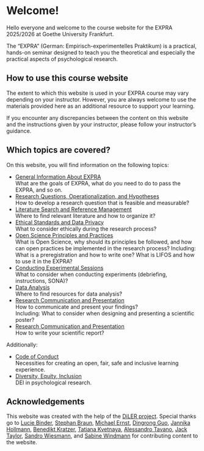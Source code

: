 
# Welcome!

Hello everyone and welcome to the course website for the EXPRA 2025/2026 at Goethe University Frankfurt.

The “EXPRA” (German: Empirisch-experimentelles Praktikum) is a practical, hands-on seminar designed to teach you the theoretical and especially the practical aspects of psychological research.

## How to use this course website
The extent to which this website is used in your EXPRA course may vary depending on your instructor. However, you are always welcome to use the materials provided here as an additional resource to support your learning.

If you encounter any discrepancies between the content on this website and the instructions given by your instructor, please follow your instructor’s guidance.

## Which topics are covered? 
On this website, you will find information on the following topics:

* [General Information About EXPRA](/student-guide)  
   What are the goals of EXPRA, what do you need to do to pass the EXPRA, and so on.
* [Research Questions, Operationalization, and Hypotheses](../content/intro_research)  
   How to develop a research question that is feasible and measurable?   
* [Literature Search and Reference Management](../content/literature)  
   Where to find relevant literature and how to organize it? 
* [Ethical Standards and Data Privacy](../content/ethics)  
   What to consider ethically during the research process?
* [Open Science Principles and Practices](../content/open-science)  
  What is Open Science, why should its principles be followed, and how can open practices be implemented in the research process?
  Including: What is a preregistration and how to write one? What is LIFOS and how to use it in the EXPRA?
* [Conducting Experimental Sessions](../content/conducting)  
   What to consider when conducting experiments (debriefing, instructions, SONA)?
* [Data Analysis](../content/analysis)  
   Where to find resources for data analysis?
* [Research Communication and Presentation](../content/communication)  
   How to communicate and present your findings?  
   Including: What to consider when designing and presenting a scientific poster?
* [Research Communication and Presentation](../content/writing)  
  How to write your scientific report?

Additionally: 
* [Code of Conduct](/CoC)  
   Necessities for creating an open, fair, safe and inclusive learning experience.
* [Diversity, Equity, Inclusion](/dei_exp)  
  DEI in psychological research.


## Acknowledgements
This website was created with the help of the [DiLER project](https://diler-digitell.github.io/examples.html). Special thanks go to [Lucie Binder](https://www.psychologie.uni-frankfurt.de/82663505/Lucie_Binder__M_Sc?), [Stephan Braun](https://www.psychologie.uni-frankfurt.de/51975588/Dr__Stephan_Braun), [Michael Ernst](https://fiebachlab.org/team/ernst), [Dingrong Guo](https://www.psychologie.uni-frankfurt.de/141520797/Dr__Dingrong_Guo?), [Jannika Hollmann](https://github.com/JannikaHollmann), [Benedikt Kratzer](https://www.psychologie.uni-frankfurt.de/137346178/M__Sc__Benedikt_Kratzer), [Tatiana Kvetnaya](https://www.psychologie.uni-frankfurt.de/78419488/Team), [Alessandro Tavano](https://fiebachlab.org/team/tavano), [Jack Taylor](https://fiebachlab.org/team/taylor), [Sandro Wiesmann](https://www.goethe-university-frankfurt.de/120691400/Dr__Sandro_Wiesmann), and [Sabine Windmann](https://www.psychologie.uni-frankfurt.de/55263733/Prof__Dr__Sabine_Windmann) for contributing content to the website.



<!-- Please update the list via this link: <a href="https://docs.google.com/spreadsheets/d/1lorMb-dBCmKpYRCBuek_RoisihEonyj3j_7Wyi9KSys/edit?usp=sharing" target="_blank">https://docs.google.com/spreadsheets/d/1lorMb-dBCmKpYRCBuek_RoisihEonyj3j_7Wyi9KSys/edit?usp=sharing</a>
<iframe src="https://docs.google.com/spreadsheets/d/e/2PACX-1vT5iQLhcUifhUrpBD1enidtDh8mVprYnbMUwyNwJUzUUO3VlA4sRkljbBzIxgfa0HPdn523SfhJtdr9/pubhtml?gid=0&single=true" width="600" height="500"></iframe> <--


   
